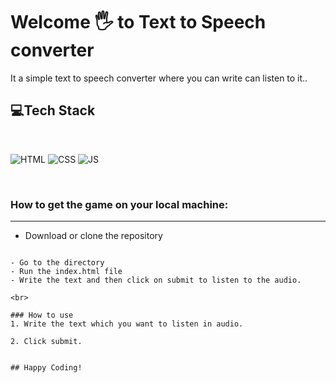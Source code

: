 # Welcome 🖐 to Text to Speech converter
It a simple text to speech converter where you can write can listen to it..


## 💻Tech Stack
<br>

![HTML](https://img.shields.io/badge/html5%20-%23E34F26.svg?&style=for-the-badge&logo=html5&logoColor=white)
![CSS](https://img.shields.io/badge/css3%20-%231572B6.svg?&style=for-the-badge&logo=css3&logoColor=white)
![JS](https://img.shields.io/badge/javascript%20-%23323330.svg?&style=for-the-badge&logo=javascript&logoColor=%23F7DF1E)

<br>

### How to get the game on your local machine:

---

- Download or clone the repository


```

- Go to the directory
- Run the index.html file
- Write the text and then click on submit to listen to the audio.

<br>

### How to use 
1. Write the text which you want to listen in audio.

2. Click submit.


## Happy Coding!